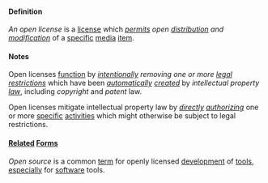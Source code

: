 #### Definition

*An open license* is a [license](https://github.com/gcassel/Modular-Organization-Terminology/blob/master/terms/license.md) which *[permits](https://github.com/gcassel/Modular-Organizing-Terminology/blob/master/terms/permit.md) open [distribution](https://github.com/gcassel/Modular-Organizing-Terminology/blob/master/terms/distribute.md) and [modification](https://github.com/gcassel/Modular-Organizing-Terminology/blob/master/terms/modify.md)* of a [specific](https://github.com/gcassel/Modular-Organizing-Terminology/blob/master/terms/specific.md) [media](https://github.com/gcassel/Modular-Organizing-Terminology/blob/master/terms/media.md) [item](https://github.com/gcassel/Modular-Organizing-Terminology/blob/master/terms/item.md).

#### Notes

Open licenses [function](https://github.com/gcassel/Modular-Organizing-Terminology/blob/master/terms/function.md) by *[intentionally](https://github.com/gcassel/Modular-Organization-Terminology/blob/master/terms/intention.md) *removing* one or more [legal](https://github.com/gcassel/Modular-Organization-Terminology/blob/master/terms/law.md) [restrictions](https://github.com/gcassel/Modular-Organization-Terminology/blob/master/terms/restriction.md)* which have been *[automatically](https://github.com/gcassel/Modular-Organization-Terminology/blob/master/terms/automate.md) [created](https://github.com/gcassel/Modular-Organization-Terminology/blob/master/terms/create.md)* by *intellectual property [law](https://github.com/gcassel/Modular-Organizing-Terminology/blob/master/terms/law.md)*, including *copyright* and *patent* law.

Open licenses mitigate intellectual property law by *[directly](https://github.com/gcassel/Modular-Organization-Terminology/blob/master/terms/direct.md) [authorizing](https://github.com/gcassel/Modular-Organization-Terminology/blob/master/terms/authority.md)* one or more [specific](https://github.com/gcassel/Modular-Organization-Terminology/blob/master/terms/specific.md) [activities](https://github.com/gcassel/Modular-Organization-Terminology/blob/master/terms/activity.md) which might otherwise  be subject to legal restrictions.

#### [Related](https://github.com/gcassel/Modular-Organization-Terminology/blob/master/terms/relationship.md) [Forms](https://github.com/gcassel/Modular-Organization-Terminology/blob/master/terms/form.md)

*Open source* is a common [term](https://github.com/gcassel/Modular-Organization-Terminology/blob/master/terms/term.md) for openly licensed [development](https://github.com/gcassel/Modular-Organization-Terminology/blob/master/terms/develop.md) of [tools](https://github.com/gcassel/Modular-Organization-Terminology/blob/master/terms/tool.md), [especially](https://github.com/gcassel/Modular-Organization-Terminology/blob/master/terms/specialize.md) for [software](https://github.com/gcassel/Modular-Organization-Terminology/blob/master/terms/software.md) tools.
